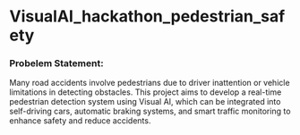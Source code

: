 # VisualAI_hackathon_pedestrian_safety

### Probelem Statement:
Many road accidents involve pedestrians due to driver inattention or vehicle limitations in detecting obstacles. This project aims to develop a real-time pedestrian detection system using Visual AI, which can be integrated into self-driving cars, automatic braking systems, and smart traffic monitoring to enhance safety and reduce accidents.

